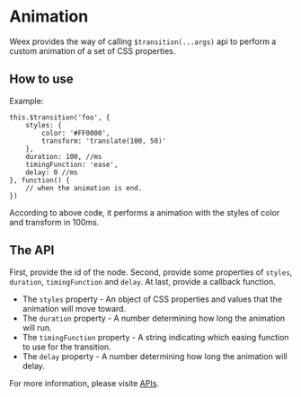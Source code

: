 # Animation

Weex provides the way of calling `$transition(...args)` api to perform a custom animation of a set of CSS properties.

## How to use

Example:

```
this.$transition('foo', {
    styles: {
        color: '#FF0000',
        transform: 'translate(100, 50)'
    },
    duration: 100, //ms
    timingFunction: 'ease',
    delay: 0 //ms
}, function() {
    // when the animation is end.
})
```

According to above code, it performs a animation with the styles of color and transform in 100ms.

## The API

First, provide the id of the node. Second, provide some properties of `styles`, `duration`, `timingFunction` and `delay`. At last, provide a callback function.

- The `styles` property - An object of CSS properties and values that the animation will move toward.
- The `duration` property - A number determining how long the animation will run.
- The `timingFunction` property - A string indicating which easing function to use for the transition.
- The `delay` property - A number determining how long the animation will delay.

For more information, please visite [APIs](api.md).